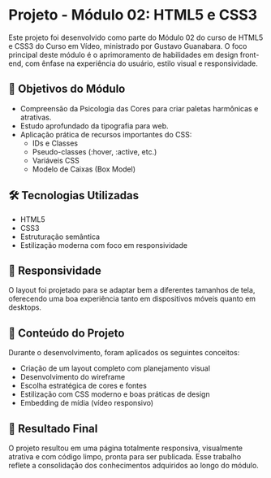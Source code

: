 # Projeto - Módulo 02: HTML5 e CSS3

Este projeto foi desenvolvido como parte do Módulo 02 do curso de HTML5 e CSS3 do Curso em Vídeo, ministrado por Gustavo Guanabara. O foco principal deste módulo é o aprimoramento de habilidades em design front-end, com ênfase na experiência do usuário, estilo visual e responsividade.

## 🎯 Objetivos do Módulo
- Compreensão da Psicologia das Cores para criar paletas harmônicas e atrativas.
- Estudo aprofundado da tipografia para web.
- Aplicação prática de recursos importantes do CSS:
  - IDs e Classes
  - Pseudo-classes (:hover, :active, etc.)
  - Variáveis CSS
  - Modelo de Caixas (Box Model)

## 🛠 Tecnologias Utilizadas
- HTML5
- CSS3
- Estruturação semântica
- Estilização moderna com foco em responsividade

## 📱 Responsividade
O layout foi projetado para se adaptar bem a diferentes tamanhos de tela, oferecendo uma boa experiência tanto em dispositivos móveis quanto em desktops.

## 📁 Conteúdo do Projeto
Durante o desenvolvimento, foram aplicados os seguintes conceitos:
- Criação de um layout completo com planejamento visual
- Desenvolvimento do wireframe
- Escolha estratégica de cores e fontes
- Estilização com CSS moderno e boas práticas de design
- Embedding de mídia (vídeo responsivo)

## 🚀 Resultado Final
O projeto resultou em uma página totalmente responsiva, visualmente atrativa e com código limpo, pronta para ser publicada. Esse trabalho reflete a consolidação dos conhecimentos adquiridos ao longo do módulo.

